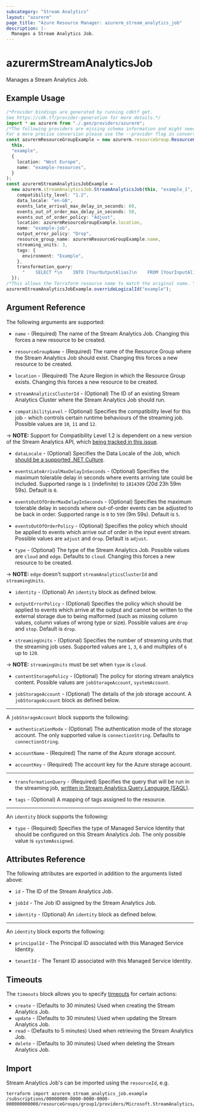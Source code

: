 ```yaml
---
subcategory: "Stream Analytics"
layout: "azurerm"
page_title: "Azure Resource Manager: azurerm_stream_analytics_job"
description: |-
  Manages a Stream Analytics Job.
---
```


# azurermStreamAnalyticsJob

Manages a Stream Analytics Job.

## Example Usage

```typescript
/*Provider bindings are generated by running cdktf get.
See https://cdk.tf/provider-generation for more details.*/
import * as azurerm from "./.gen/providers/azurerm";
/*The following providers are missing schema information and might need manual adjustments to synthesize correctly: azurerm.
For a more precise conversion please use the --provider flag in convert.*/
const azurermResourceGroupExample = new azurerm.resourceGroup.ResourceGroup(
  this,
  "example",
  {
    location: "West Europe",
    name: "example-resources",
  }
);
const azurermStreamAnalyticsJobExample =
  new azurerm.streamAnalyticsJob.StreamAnalyticsJob(this, "example_1", {
    compatibility_level: "1.2",
    data_locale: "en-GB",
    events_late_arrival_max_delay_in_seconds: 60,
    events_out_of_order_max_delay_in_seconds: 50,
    events_out_of_order_policy: "Adjust",
    location: azurermResourceGroupExample.location,
    name: "example-job",
    output_error_policy: "Drop",
    resource_group_name: azurermResourceGroupExample.name,
    streaming_units: 3,
    tags: {
      environment: "Example",
    },
    transformation_query:
      "    SELECT *\n    INTO [YourOutputAlias]\n    FROM [YourInputAlias]\n",
  });
/*This allows the Terraform resource name to match the original name. You can remove the call if you don't need them to match.*/
azurermStreamAnalyticsJobExample.overrideLogicalId("example");

```

## Argument Reference

The following arguments are supported:

*   `name` - (Required) The name of the Stream Analytics Job. Changing this forces a new resource to be created.

*   `resourceGroupName` - (Required) The name of the Resource Group where the Stream Analytics Job should exist. Changing this forces a new resource to be created.

*   `location` - (Required) The Azure Region in which the Resource Group exists. Changing this forces a new resource to be created.

*   `streamAnalyticsClusterId` - (Optional) The ID of an existing Stream Analytics Cluster where the Stream Analytics Job should run.

*   `compatibilityLevel` - (Optional) Specifies the compatibility level for this job - which controls certain runtime behaviours of the streaming job. Possible values are `10`, `11` and `12`.

\-> **NOTE:** Support for Compatibility Level 1.2 is dependent on a new version of the Stream Analytics API, which [being tracked in this issue](https://github.com/Azure/azure-rest-api-specs/issues/5604).

*   `dataLocale` - (Optional) Specifies the Data Locale of the Job, which [should be a supported .NET Culture](https://msdn.microsoft.com/en-us/library/system.globalization.culturetypes\(v=vs.110\).aspx).

*   `eventsLateArrivalMaxDelayInSeconds` - (Optional) Specifies the maximum tolerable delay in seconds where events arriving late could be included. Supported range is `1` (indefinite) to `1814399` (20d 23h 59m 59s). Default is `0`.

*   `eventsOutOfOrderMaxDelayInSeconds` - (Optional) Specifies the maximum tolerable delay in seconds where out-of-order events can be adjusted to be back in order. Supported range is `0` to `599` (9m 59s). Default is `5`.

*   `eventsOutOfOrderPolicy` - (Optional) Specifies the policy which should be applied to events which arrive out of order in the input event stream. Possible values are `adjust` and `drop`. Default is `adjust`.

*   `type` - (Optional) The type of the Stream Analytics Job. Possible values are `cloud` and `edge`. Defaults to `cloud`. Changing this forces a new resource to be created.

\-> **NOTE:** `edge` doesn't support `streamAnalyticsClusterId` and `streamingUnits`.

*   `identity` - (Optional) An `identity` block as defined below.

*   `outputErrorPolicy` - (Optional) Specifies the policy which should be applied to events which arrive at the output and cannot be written to the external storage due to being malformed (such as missing column values, column values of wrong type or size). Possible values are `drop` and `stop`. Default is `drop`.

*   `streamingUnits` - (Optional) Specifies the number of streaming units that the streaming job uses. Supported values are `1`, `3`, `6` and multiples of `6` up to `120`.

\-> **NOTE:** `streamingUnits` must be set when `type` is `cloud`.

*   `contentStoragePolicy` - (Optional) The policy for storing stream analytics content. Possible values are `jobStorageAccount`, `systemAccount`.

*   `jobStorageAccount` - (Optional) The details of the job storage account. A `jobStorageAccount` block as defined below.

***

A `jobStorageAccount` block supports the following:

*   `authenticationMode` - (Optional) The authentication mode of the storage account. The only supported value is `connectionString`. Defaults to `connectionString`.

*   `accountName` - (Required) The name of the Azure storage account.

*   `accountKey` - (Required) The account key for the Azure storage account.

***

*   `transformationQuery` - (Required) Specifies the query that will be run in the streaming job, [written in Stream Analytics Query Language (SAQL)](https://msdn.microsoft.com/library/azure/dn834998).

*   `tags` - (Optional) A mapping of tags assigned to the resource.

***

An `identity` block supports the following:

* `type` - (Required) Specifies the type of Managed Service Identity that should be configured on this Stream Analytics Job. The only possible value is `systemAssigned`.

## Attributes Reference

The following attributes are exported in addition to the arguments listed above:

*   `id` - The ID of the Stream Analytics Job.

*   `jobId` - The Job ID assigned by the Stream Analytics Job.

*   `identity` - (Optional) An `identity` block as defined below.

***

An `identity` block exports the following:

*   `principalId` - The Principal ID associated with this Managed Service Identity.

*   `tenantId` - The Tenant ID associated with this Managed Service Identity.

## Timeouts

The `timeouts` block allows you to specify [timeouts](https://www.terraform.io/language/resources/syntax#operation-timeouts) for certain actions:

* `create` - (Defaults to 30 minutes) Used when creating the Stream Analytics Job.
* `update` - (Defaults to 30 minutes) Used when updating the Stream Analytics Job.
* `read` - (Defaults to 5 minutes) Used when retrieving the Stream Analytics Job.
* `delete` - (Defaults to 30 minutes) Used when deleting the Stream Analytics Job.

## Import

Stream Analytics Job's can be imported using the `resourceId`, e.g.

```console
terraform import azurerm_stream_analytics_job.example /subscriptions/00000000-0000-0000-0000-000000000000/resourceGroups/group1/providers/Microsoft.StreamAnalytics/streamingJobs/job1
```
